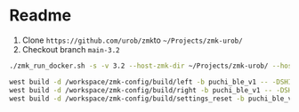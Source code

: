 # Readme

1. Clone `https://github.com/urob/zmk`to `~/Projects/zmk-urob/`
2. Checkout branch `main-3.2`

```sh
./zmk_run_docker.sh -s -v 3.2 --host-zmk-dir ~/Projects/zmk-urob/ --host-config-dir ~/Projects/zmk-config/
```

```sh
west build -d /workspace/zmk-config/build/left -b puchi_ble_v1 -- -DSHIELD=corne_left -DZMK_CONFIG=/workspace/zmk-config/config/
west build -d /workspace/zmk-config/build/right -b puchi_ble_v1 -- -DSHIELD=corne_right -DZMK_CONFIG=/workspace/zmk-config/config/
west build -d /workspace/zmk-config/build/settings_reset -b puchi_ble_v1 -- -DSHIELD=settings_reset -DZMK_CONFIG=/workspace/zmk-config/config/
```
